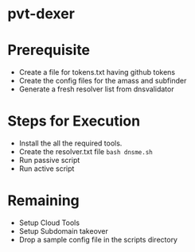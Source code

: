 # pvt-dexer

# Prerequisite
- Create a file for tokens.txt having github tokens 
- Create the config files for the amass and subfinder 
- Generate a fresh resolver list from dnsvalidator

# Steps for Execution
- Install the all the required tools.
- Create the resolver.txt file `bash dnsme.sh`
- Run passive script
- Run active script


# Remaining
- Setup Cloud Tools
- Setup Subdomain takeover
- Drop a sample config file in the scripts directory